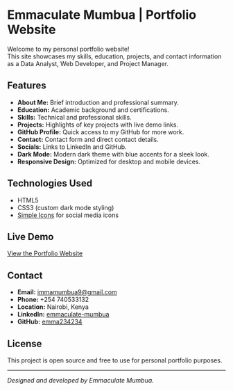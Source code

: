 # Emmaculate Mumbua | Portfolio Website

Welcome to my personal portfolio website!  
This site showcases my skills, education, projects, and contact information as a Data Analyst, Web Developer, and Project Manager.

## Features

- **About Me:** Brief introduction and professional summary.
- **Education:** Academic background and certifications.
- **Skills:** Technical and professional skills.
- **Projects:** Highlights of key projects with live demo links.
- **GitHub Profile:** Quick access to my GitHub for more work.
- **Contact:** Contact form and direct contact details.
- **Socials:** Links to LinkedIn and GitHub.
- **Dark Mode:** Modern dark theme with blue accents for a sleek look.
- **Responsive Design:** Optimized for desktop and mobile devices.

## Technologies Used

- HTML5
- CSS3 (custom dark mode styling)
- [Simple Icons](https://simpleicons.org/) for social media icons

## Live Demo

[View the Portfolio Website](https://emma234234.github.io/Portfolio_Website/)

## Contact

- **Email:** [immamumbua9@gmail.com](mailto:immamumbua9@gmail.com)
- **Phone:** +254 740533132
- **Location:** Nairobi, Kenya
- **LinkedIn:** [emmaculate-mumbua](https://linkedin.com/in/emmaculate-mumbua)
- **GitHub:** [emma234234](https://github.com/emma234234)

## License

This project is open source and free to use for personal portfolio purposes.

---

*Designed and developed by Emmaculate Mumbua.*
